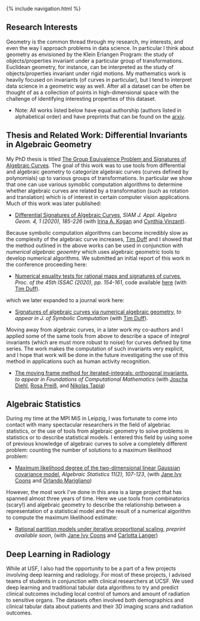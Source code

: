 {% include navigation.html %}

## Research Interests

Geometry is the common thread through my research, my interests, and even the way I approach problems in data science. In particular I think about geometry as envisioned by the Klein Erlangen Program: the study of objects/properties invariant under a particular group of transformations. Euclidean geometry, for instance, can be interpreted as the study of objects/properties invariant under rigid motions. My mathematics work is heavily focused on invariants (of curves in particular), but I tend to interpret data science in a geometric way as well. After all a dataset can be often be thought of as a collection of points in high-dimensional space with the challenge of identifying interesting properties of this dataset.

* Note: All works listed below have equal authorship (authors listed in alphabetical order) and have preprints that can be found on the [arxiv](https://arxiv.org/search/math?searchtype=author&query=Ruddy%2C+M).

## Thesis and Related Work: Differential Invariants in Algebraic Geometry

My PhD thesis is titled [The Group Equivalence Problem and Signatures of Algebraic Curves](https://repository.lib.ncsu.edu/handle/1840.20/36673). The goal of this work was to use tools from differential and algebraic geometry to categorize algebraic curves (curves defined by polynomials) up to various groups of transformations. In particular we show that one can use various symoblic computation algorithms to determine whether algebraic curves are related by a transformation (such as rotation and translation) which is of interest in certain computer vision applications. Much of this work was later published:

* [Differential Signatures of Algebraic Curves](https://epubs.siam.org/doi/10.1137/19M1242859), *SIAM J. Appl. Algebra Geom. 4, 1 (2020), 185-226* (with [Irina A. Kogan](https://iakogan.math.ncsu.edu/) and [Cynthia Vinzant](http://sites.math.washington.edu/~vinzant/)).

Because symbolic computation algorithms can become incredibly slow as the complexity of the algebraic curve increases, [Tim Duff](https://timduff35.github.io/timduff35/) and I showed that the method outlined in the above works can be used in conjunction with *numerical algebraic geoemtry* which uses algebraic geometric tools to develop numerical algorithms. We submitted an initial report of this work in the conference proceeding here:

* [Numerical equality tests for rational maps and signatures of curves](https://dl.acm.org/doi/10.1145/3373207.3404050), *Proc. of the 45th ISSAC (2020), pp. 154-161*, code available [here](https://github.com/timduff35/NumericalSignatures) (with [Tim Duff](https://timduff35.github.io/timduff35/)).

which we later expanded to a journal work here:

* [Signatures of algebraic curves via numerical algebraic geometry](https://arxiv.org/pdf/2005.04783.pdf), *to appear in J. of Symbolic Computation* (with [Tim Duff](https://timduff35.github.io/timduff35/)).

Moving away from algebraic curves, in a later work my co-authors and I applied some of the same tools from above to describe a space of *integral* invariants (which are must more robust to noise) for curves defined by time series. The work makes the computation of such invariants very explicit, and I hope that work will be done in the future investigating the use of this method in applications such as human activity recognition.

* [The moving frame method for iterated-integrals: orthogonal invariants](https://arxiv.org/abs/2012.05880), *to appear in Foundations of Computational Mathematics* (with [Joscha Diehl](https://diehlj.github.io), [Rosa Preiß](https://www.rosapreiss.net), and [Nikolas Tapia](https://www.wias-berlin.de/people/tapia/?lang=0))

## Algebraic Statistics

During my time at the MPI MiS in Leipzig, I was fortunate to come into contact with many spectacular researchers in the field of algebriac statistics, or the use of tools from algebraic geometry to solve problems in statistics or to describe statistical models. I entered this field by using some of previous knowledge of algebraic curves to solve a completely different problem: counting the number of solutions to a maximum likelihood problem:

* [Maximum likelihood degree of the two-dimensional linear Gaussian covariance model](https://doi.org/10.2140/astat.2020.11.107), *Algebraic Statistics 11(2), 107-123*, (with [Jane Ivy Coons](https://sites.google.com/view/jane-ivy-coons) and [Orlando Marigliano](https://orlandomarigliano.com))

However, the most work I've done in this area is a large project that has spanned almost three years of time. Here we use tools from combinatorics (scary!) and algebraic geometry to describe the relationship between a representation of a statistical model and the result of a numerical algorithm to compute the maximum likelihood estimate:

* [Rational partition models under iterative proportional scaling](), *preprint available soon*, (with [Jane Ivy Coons](https://sites.google.com/view/jane-ivy-coons) and [Carlotta Langer](https://dblp.org/pid/207/4233.html))

## Deep Learning in Radiology

While at USF, I also had the opportunity to be a part of a few projects involving deep learning and radiology. For most of these projects, I advised teams of students in conjunction with clinical researchers at UCSF. We used deep learning and traditional tabular data algorithms to try and predict clinical outcomes including local control of tumors and amount of radiation to sensitive organs. The datasets often involved both demographics and clinical tabular data about patients and their 3D imaging scans and radiation outcomes.